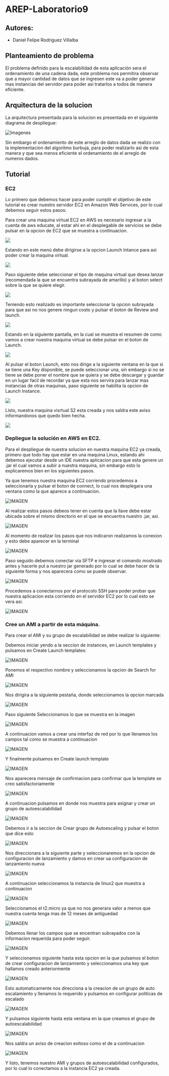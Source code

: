 # AREP-Laboratorio9

## Autores:
* Daniel Felipe Rodriguez Villalba

## Planteamiento de problema

El problema definido para la escalabilidad de esta aplicación sera el ordenamiento de una cadena dada, este problema nos permitira observar que a mayor cantidad de datos que se ingresen este va a poder generar mas instancias del servidor para poder asi tratarlos a todos de manera eficiente.

## Arquitectura de la solucion

La arquitectura presentada para la solucion es presentada en el siguiente diagrama de despliegue:

![Imagenes](https://github.com/danielrodriguezvillalba/AREP-Laboratorio9/blob/master/imagenes/DiagramaDeDespliegue.PNG)

Sin embargo el ordenamiento de este arreglo de datos dada se realizo con la implementacion del algoritmo burbuja, para poder realizarlo asi de esta manera y que sea menos eficiente el ordenamiento de el arreglo de numeros dados.

## Tutorial

### EC2

Lo primero que debemos hacer para poder cumplir el objetivo de este tutorial es crear nuestro servidor EC2 en Amazon Web Services, por lo cual debemos seguir estos pasos:

Para crear una maquina virtual EC2 en AWS es necesario ingresar a la cuenta de aws educate, al estar ahi en el desplegable de servicios se debe pulsar en la opcion de EC2 que se muestra a continuacion.

![](https://github.com/danielrodriguezvillalba/AREP-Laboratorio9/blob/master/imagenes/EC1.PNG)

Estando en este menú debe dirigirse a la opcion Launch Intance para asi poder crear la maquina virtual.

![](https://github.com/danielrodriguezvillalba/AREP-Laboratorio9/blob/master/imagenes/EC2.PNG)

Paso siguiente debe seleccionar el tipo de maquina virtual que desea lanzar (recomendada la que se encuentra subrayada de amarillo) y al boton select sobre la que se quiere elegir.

![](https://github.com/danielrodriguezvillalba/AREP-Laboratorio9/blob/master/imagenes/EC3.PNG)

Teniendo esto realizado es importante seleccionar la opcion subrayada para que asi no nos genere ningun costo y pulsar el boton de Review and launch.

![](https://github.com/danielrodriguezvillalba/AREP-Laboratorio9/blob/master/imagenes/EC4.PNG)

Estando en la siguiente pantalla, en la cual se muestra el resumen de como vamos a crear nuestra maquina virtual se debe  pulsar en el boton de Launch.

![](https://github.com/danielrodriguezvillalba/AREP-Laboratorio9/blob/master/imagenes/EC5.PNG)

Al pulsar el boton Launch, esto nos dirige a la siguiente ventana en la que si se tiene una Key disponible, se puede seleccionar una, sin embargo si no se tiene se debe poner el nombre que se quiera y se debe descargar y guardar en un lugar facil de recordar ya que esta nos servira para lanzar mas instancias de otras maquinas, paso siguiente se habilita la opcion de Launch Instance.

![](https://github.com/danielrodriguezvillalba/AREP-Laboratorio9/blob/master/imagenes/EC6.PNG)

Listo, nuestra maquina visrtual S2 esta creada y nos saldra este aviso informandonos que quedo bien hecha.

![](https://github.com/danielrodriguezvillalba/AREP-Laboratorio9/blob/master/imagenes/EC7.PNG)

### Depliegue la solución en AWS en EC2.

Para el despliegue de nuestra solucion en nuestra maquina EC2 ya creada, primero que todo hay que estar en una maquina Linux, estando ahi debemos ejecutar desde un IDE nuestra aplicacion para que esta genere un .jar el cual vamos a subir a nuestra maquina, sin embargo esto lo explicaremos bien en los siguientes pasos.

Ya que tenemos nuestra maquina EC2 corriendo procedemos a seleccionarla y pulsar el boton de connect, lo cual nos desplegara una ventana como la que aparece a continuacion.

![IMAGEN](https://github.com/danielrodriguezvillalba/AREP-Laboratorio9/blob/master/imagenes/CON1.PNG)

Al realizar estos pasos debeos tener en cuenta que la llave debe estar ubicada sobre el mismo directorio en el que se encuentra nuestro .jar, asi.

![IMAGEN](https://github.com/danielrodriguezvillalba/AREP-Laboratorio9/blob/master/imagenes/CON2.PNG)

Al momento de realizar los pasos que nos indicaron realizamos la conexion y esto debe aparecer en la terminal 

![IMAGEN](https://github.com/danielrodriguezvillalba/AREP-Laboratorio9/blob/master/imagenes/CON3.PNG)

Paso seguido debemos conectar via SFTP e ingresar el comando mostrado antes y hacerle put a nuestro jar generado por lo cual se debe hacer de la siguiente forma y nos aparecera como se puede observar.

![IMAGEN](https://github.com/danielrodriguezvillalba/AREP-Laboratorio9/blob/master/imagenes/CON4.PNG)

Procedemos a conectarnos por el protocolo SSH para poder probar que nuestra aplicacion esta corriendo en el servidor EC2 por lo cual esto se vera asi:

![IMAGEN](https://github.com/danielrodriguezvillalba/AREP-Laboratorio9/blob/master/imagenes/CON5.PNG)

### Cree un AMI a partir de esta máquina.

Para crear el AMI y su grupo de escalabilidad se debe realizar lo siguiente:

Debemos iniciar yendo a la seccion de instances, en Launch templates y pulsamos en Create Launch templates:

![IMAGEN](https://github.com/danielrodriguezvillalba/AREP-Laboratorio9/blob/master/imagenes/EC2-1.PNG)

Ponemos el respectivo nombre y seleccionamos la opcion de Search for AMI

![IMAGEN](https://github.com/danielrodriguezvillalba/AREP-Laboratorio9/blob/master/imagenes/EC2-2.PNG)

Nos dirigira a la siguiente pestaña, donde seleccionamos la opcion marcada

![IMAGEN](https://github.com/danielrodriguezvillalba/AREP-Laboratorio9/blob/master/imagenes/EC2-3.PNG)

Paso siguiente Seleccionamos lo que se muestra en la imagen

![IMAGEN](https://github.com/danielrodriguezvillalba/AREP-Laboratorio9/blob/master/imagenes/EC2-4.PNG)

A continuacion vamos a crear una interfaz de red por lo que llenamos los campos tal como se muestra a continuacion

![IMAGEN](https://github.com/danielrodriguezvillalba/AREP-Laboratorio9/blob/master/imagenes/EC2-5.PNG)

Y finalmente pulsamos en Create launch template

![IMAGEN](https://github.com/danielrodriguezvillalba/AREP-Laboratorio9/blob/master/imagenes/EC2-6.PNG)

Nos aparecera mensaje de confirmacion para confirmar que la template se creo satisfactoriamente

![IMAGEN](https://github.com/danielrodriguezvillalba/AREP-Laboratorio9/blob/master/imagenes/EC2-7.PNG)

A continuacion pulsamos en donde nos muestra para asignar y crear un grupo de autoescalabilidad

![IMAGEN](https://github.com/danielrodriguezvillalba/AREP-Laboratorio9/blob/master/imagenes/EC2-8.PNG)

Debemos ir a la seccion de Crear grupo de Autoescaling y pulsar el boton que dice esto

![IMAGEN](https://github.com/danielrodriguezvillalba/AREP-Laboratorio9/blob/master/imagenes/AE1.PNG)

Nos direccionara a la siguiente parte y seleccionaremos en la opcion de configuracion de lanzamiento y damos en crear ua configuracion de lanzamiento nueva

![IMAGEN](https://github.com/danielrodriguezvillalba/AREP-Laboratorio9/blob/master/imagenes/AE2.PNG)

A continuacion seleccionamos la instancia de linux2 que muestra a continuacion

![IMAGEN](https://github.com/danielrodriguezvillalba/AREP-Laboratorio9/blob/master/imagenes/AE3.PNG)

Seleccionamos el t2.micro ya que no nos generara valor a menos que nuestra cuenta tenga mas de 12 meses de antiguedad

![IMAGEN](https://github.com/danielrodriguezvillalba/AREP-Laboratorio9/blob/master/imagenes/AE4.PNG)

Debemos llenar los campos que se encentran subrayados con la informacion requerida para poder seguir.

![IMAGEN](https://github.com/danielrodriguezvillalba/AREP-Laboratorio9/blob/master/imagenes/AE5.PNG)

Y seleccionamos siguiente hasta esta opcion en la que pulsamos el boton de crear configuracion de lanzamiento y seleccionamos una key que hallamos creado anteriormente

![IMAGEN](https://github.com/danielrodriguezvillalba/AREP-Laboratorio9/blob/master/imagenes/AE6.PNG)

Esto automaticamente nos direcciona a la creacion de un grupo de auto escalamiento y llenamos lo requerido y pulsamos en configurar politicas de escalado

![IMAGEN](https://github.com/danielrodriguezvillalba/AREP-Laboratorio9/blob/master/imagenes/AE7.PNG)

Y pulsamos siguiente hasta esta ventana en la que creamos el grupo de autoescalabilidad

![IMAGEN](https://github.com/danielrodriguezvillalba/AREP-Laboratorio9/blob/master/imagenes/AE8.PNG)

Nos saldra un aviso de creacion exitoso como el de a continuacion

![IMAGEN](https://github.com/danielrodriguezvillalba/AREP-Laboratorio9/blob/master/imagenes/AE9.PNG)

Y listo, tenemos nuestro AMI y grupos de autoescalabilidad configurados, por lo cual lo conectamos a la instancia EC2 ya creada.
